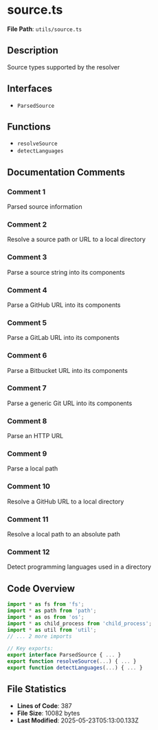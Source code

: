 # source.ts

**File Path**: `utils/source.ts`

## Description

Source types supported by the resolver

## Interfaces

- `ParsedSource`

## Functions

- `resolveSource`
- `detectLanguages`

## Documentation Comments

### Comment 1

Parsed source information

### Comment 2

Resolve a source path or URL to a local directory

### Comment 3

Parse a source string into its components

### Comment 4

Parse a GitHub URL into its components

### Comment 5

Parse a GitLab URL into its components

### Comment 6

Parse a Bitbucket URL into its components

### Comment 7

Parse a generic Git URL into its components

### Comment 8

Parse an HTTP URL

### Comment 9

Parse a local path

### Comment 10

Resolve a GitHub URL to a local directory

### Comment 11

Resolve a local path to an absolute path

### Comment 12

Detect programming languages used in a directory

## Code Overview

```typescript
import * as fs from 'fs';
import * as path from 'path';
import * as os from 'os';
import * as child_process from 'child_process';
import * as util from 'util';
// ... 2 more imports

// Key exports:
export interface ParsedSource { ... }
export function resolveSource(...) { ... }
export function detectLanguages(...) { ... }
```

## File Statistics

- **Lines of Code**: 387
- **File Size**: 10082 bytes
- **Last Modified**: 2025-05-23T05:13:00.133Z

